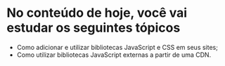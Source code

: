 # No conteúdo de hoje, você vai estudar os seguintes tópicos

- Como adicionar e utilizar bibliotecas JavaScript e CSS em seus sites;
- Como utilizar bibliotecas JavaScript externas a partir de uma CDN.
